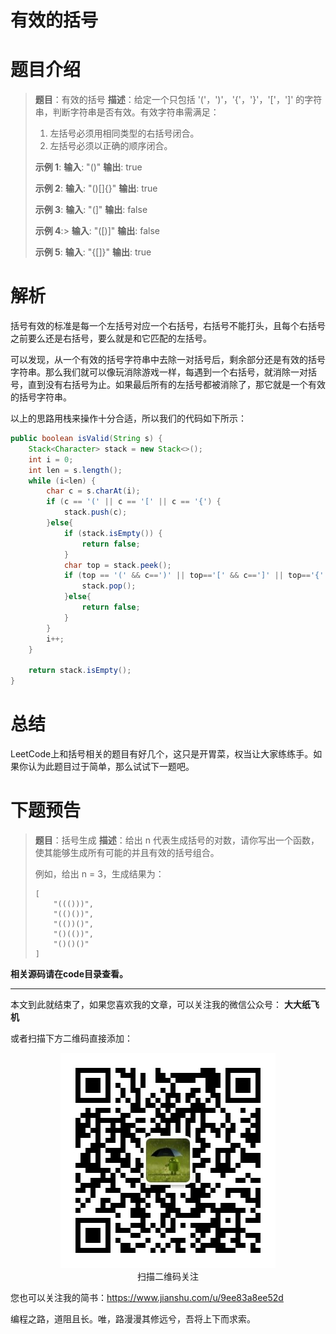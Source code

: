 # 有效的括号

# 题目介绍

> **题目**：有效的括号
> **描述**：给定一个只包括 '('，')'，'{'，'}'，'['，']' 的字符串，判断字符串是否有效。有效字符串需满足：
> 1. 左括号必须用相同类型的右括号闭合。
> 2. 左括号必须以正确的顺序闭合。
>
> **示例 1**:
> **输入**: "()"
> **输出**: true
>
> **示例 2**:
> **输入**: "()[]{}"
> **输出**: true
>
>**示例 3**:
> **输入**: "(]"
> **输出**: false
>
> **示例 4**:>
> **输入**: "([)]"
> **输出**: false
>
> **示例 5**:
> **输入**: "{[]}"
> **输出**: true

# 解析

括号有效的标准是每一个左括号对应一个右括号，右括号不能打头，且每个右括号之前要么还是右括号，要么就是和它匹配的左括号。

可以发现，从一个有效的括号字符串中去除一对括号后，剩余部分还是有效的括号字符串。那么我们就可以像玩消除游戏一样，每遇到一个右括号，就消除一对括号，直到没有右括号为止。如果最后所有的左括号都被消除了，那它就是一个有效的括号字符串。

以上的思路用栈来操作十分合适，所以我们的代码如下所示：

```java
public boolean isValid(String s) {
    Stack<Character> stack = new Stack<>();
    int i = 0;
    int len = s.length();
    while (i<len) {
        char c = s.charAt(i);
        if (c == '(' || c == '[' || c == '{') {
            stack.push(c);
        }else{
            if (stack.isEmpty()) {
                return false;
            }
            char top = stack.peek();
            if (top == '(' && c==')' || top=='[' && c==']' || top=='{' && c=='}') {
                stack.pop();
            }else{
                return false;
            }
        }            
        i++;
    }

    return stack.isEmpty();
}
```

# 总结

LeetCode上和括号相关的题目有好几个，这只是开胃菜，权当让大家练练手。如果你认为此题目过于简单，那么试试下一题吧。

# 下题预告

> **题目**：括号生成
> **描述**：给出 n 代表生成括号的对数，请你写出一个函数，使其能够生成所有可能的并且有效的括号组合。
>
> 例如，给出 n = 3，生成结果为：
> ```
> [
>     "((()))",
>     "(()())",
>     "(())()",
>     "()(())",
>     "()()()"
>]
> ```

**相关源码请在code目录查看。**

---

本文到此就结束了，如果您喜欢我的文章，可以关注我的微信公众号： **大大纸飞机** 

或者扫描下方二维码直接添加：

<div align="center"><img src ="./image/qrcode.jpg" /><br/>扫描二维码关注</div>

您也可以关注我的简书：https://www.jianshu.com/u/9ee83a8ee52d

编程之路，道阻且长。唯，路漫漫其修远兮，吾将上下而求索。